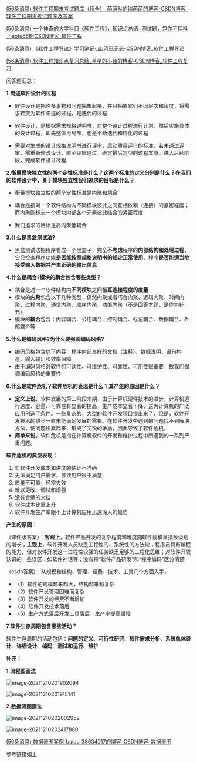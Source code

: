[(56条消息) 软件工程期末考试题库（超全）_萌萌哒的瑞萌萌的博客-CSDN博客_软件工程期末考试题库及答案](https://blog.csdn.net/weixin_46232841/article/details/111387192?ops_request_misc=%7B%22request%5Fid%22%3A%22163894572116780271951255%22%2C%22scm%22%3A%2220140713.130102334..%22%7D&request_id=163894572116780271951255&biz_id=0&utm_medium=distribute.pc_search_result.none-task-blog-2~all~top_positive~default-2-111387192.first_rank_v2_pc_rank_v29&utm_term=软件工程&spm=1018.2226.3001.4187)

[(56条消息) 一个神奇的大学科目《软件工程》，知识点总结+测试题，包你不挂科_hebtu666-CSDN博客_软件工程](https://blog.csdn.net/hebtu666/article/details/115661623?ops_request_misc=%7B%22request%5Fid%22%3A%22163894572116780271951255%22%2C%22scm%22%3A%2220140713.130102334..%22%7D&request_id=163894572116780271951255&biz_id=0&utm_medium=distribute.pc_search_result.none-task-blog-2~all~top_positive~default-1-115661623.first_rank_v2_pc_rank_v29&utm_term=软件工程&spm=1018.2226.3001.4187)

[(56条消息) 《软件工程导论》学习笔记·_山河已无恙-CSDN博客_软件工程导论](https://blog.csdn.net/sanhewuyang/article/details/87934671?ops_request_misc=%7B%22request%5Fid%22%3A%22163896899116780271921382%22%2C%22scm%22%3A%2220140713.130102334.pc%5Fall.%22%7D&request_id=163896899116780271921382&biz_id=0&utm_medium=distribute.pc_search_result.none-task-blog-2~all~first_rank_ecpm_v1~hot_rank-6-87934671.first_rank_v2_pc_rank_v29&utm_term=软件工程&spm=1018.2226.3001.4187)

[(56条消息) 软件工程知识点复习总结_星星的小孩的博客-CSDN博客_软件工程复习](https://blog.csdn.net/qq_36146165/article/details/78988521?ops_request_misc=%7B%22request%5Fid%22%3A%22163896899116780271921382%22%2C%22scm%22%3A%2220140713.130102334.pc%5Fall.%22%7D&request_id=163896899116780271921382&biz_id=0&utm_medium=distribute.pc_search_result.none-task-blog-2~all~first_rank_ecpm_v1~hot_rank-1-78988521.first_rank_v2_pc_rank_v29&utm_term=软件工程&spm=1018.2226.3001.4187)



问答题汇总：

**1.简述软件设计的过程**

- 软件设计是把许多事物和问题抽象起来，并且抽象它们不同层次和角度，将需求转变为软件陈述的过程，是迭代的过程

- 软件设计，是根据需求规格说明书，对整个设计过程进行计划，然后实施具体的设计过程，即先整体再局部，也是不断迭代和精化的过程

- 需要对生成的设计规格说明书进行评审，启动质量评价的标准，若未通过评审，需重新修改设计，直至评审通过，确定最后定型的过程本身。进入后续阶段，完成软件设计过程

**2.衡量模块独立性的两个定性标准是什么？这两个标准的定义分别是什么？在我们的软件设计中，关于模块独立性我们追求的目标是什么？**

- 衡量模块独立性的两个定性标准是内聚和耦合

- 耦合是指对一个软件结构内不同模块彼此之间互相依赖（连接）的紧密程度；而内聚则标志一个模块内部各个元素彼此结合的紧密程度

- 我们追求的目标是高内聚低耦合

**3.什么是黑盒测试法?**

- 黑盒测试法把程序看成一个黑盒子，完全**不考虑**程序的**内部结构和处理过程**，它只检查程序功能**是否能按照规格说明书的规定正常使用**、程序**是否能适当地接受输入数据并产生正确的输出信息**

**4.什么是耦合?模块的耦合包含哪些类型？**

- 耦合是对一个软件结构内**不同模块**之间相**互连接程度的度量**
- 模块的**内聚**包含以下几种类型：偶然内聚或者巧合内聚、逻辑内聚、时间内聚、过程内聚、通信内聚、顺序内聚、功能内聚（不是回答本题，是作为补充）
- 模块的**耦合**包含：内容耦合、公用耦合、控制耦合、标记耦合、数据耦合、外部耦合等

**5.什么是编码风格?为什么要强调编码风格?**

- 编码风格包含以下内容：程序内部良好的文档（注释）、数据说明、语句构造、输入输出和效率保障
- 由于编码风格对软件的可读性、可维护性、可靠性、可用性很重要，故我们强调编码风格的重要性

**6.什么是软件危机？软件危机的表现是什么？其产生的原因是什么？**

- **定义上说**，软件发展的第二阶段末期，由于计算机硬件技术的进步，计算机运行速度、容量、可靠性有显著的提高，生产成本显著下降，这为计算机的广泛应用创造了条件。一些复杂的，大型的软件开发项目提出来了，但是，软件开发技术的进步一直未能满足发展的需要。在软件开发中遇到的问题找不到解决方法，使问题积累起来，形成了尖锐的矛盾，因此导致了软件危机。
- **简单来说**，软件危机是指在计算机软件的开发和维护过程中所遇到的一系列严重问题。

**软件危机的典型表现：**

1. 对软件开发成本和进度的估计不准确
2. 无法满足用户需求，导致用户很不满意
3. 质量不可靠，经常失效
4. 难以更改、调试和增强
5. 没有合适的文档
6. 软件成本比重上升
7. 软件开发生产率跟不上计算机应用迅速深入的趋势

**产生的原因：**

（课件版答案）：**客观上**，软件产品开发的复杂程度和难度随软件规模呈指数级别的增长；**主观上**，软件开发人员缺乏工程性的、系统性的方法论；程序员具有编程的能力，但对软件开发这一过程性较强的任务缺乏足够的工程化思维；对软件开发认识的一些误区：如软件神话等；没有将“软件产品研发”和“程序编码”区分清楚

（csdn答案）：从规模和结构、管理、经费、技术、工具几个方面入手，

- （1）软件的规模越来越大，结构越来越复杂
- （2）软件开发管理困难而复杂
- （3）软件开发的经费不断增加
- （4）软件开发技术落后
- （5）生产方式落后开发工具落后，生产率提高缓慢

**7.软件生存周期包含哪些活动？**

软件生存周期的活动包括：**问题的定义**、**可行性研究**、**软件需求分析**、**系统总体设计**、**详细设计**、**编码**、**测试和运行**、**维护**

**补充：**

**1.流程图画法**

![image-20211210201902094](C:\Users\Lee\AppData\Roaming\Typora\typora-user-images\image-20211210201902094.png)

![image-20211210201915141](C:\Users\Lee\AppData\Roaming\Typora\typora-user-images\image-20211210201915141.png)

**2.数据流图画法**

![image-20211210202002952](C:\Users\Lee\AppData\Roaming\Typora\typora-user-images\image-20211210202002952.png)

![image-20211210202417880](C:\Users\Lee\AppData\Roaming\Typora\typora-user-images\image-20211210202417880.png)

[(56条消息) 数据流图案例_baidu_38634017的博客-CSDN博客_数据流图](https://blog.csdn.net/baidu_38634017/article/details/88430847?ops_request_misc=%7B%22request%5Fid%22%3A%22163913475716780261986196%22%2C%22scm%22%3A%2220140713.130102334..%22%7D&request_id=163913475716780261986196&biz_id=0&utm_medium=distribute.pc_search_result.none-task-blog-2~all~top_positive~default-1-88430847.first_rank_v2_pc_rank_v29&utm_term=数据流图&spm=1018.2226.3001.4187)

参考链接如上